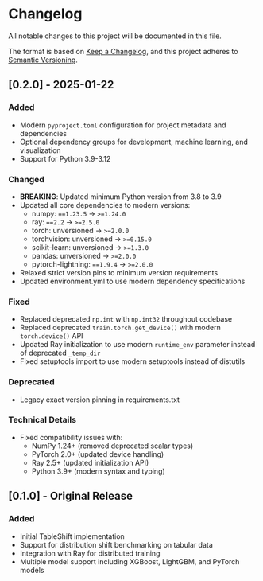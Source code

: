 # Changelog

All notable changes to this project will be documented in this file.

The format is based on [Keep a Changelog](https://keepachangelog.com/en/1.0.0/),
and this project adheres to [Semantic Versioning](https://semver.org/spec/v2.0.0.html).

## [0.2.0] - 2025-01-22

### Added
- Modern `pyproject.toml` configuration for project metadata and dependencies
- Optional dependency groups for development, machine learning, and visualization
- Support for Python 3.9-3.12

### Changed
- **BREAKING**: Updated minimum Python version from 3.8 to 3.9
- Updated all core dependencies to modern versions:
  - numpy: `==1.23.5` → `>=1.24.0`
  - ray: `==2.2` → `>=2.5.0`
  - torch: unversioned → `>=2.0.0`
  - torchvision: unversioned → `>=0.15.0`
  - scikit-learn: unversioned → `>=1.3.0`
  - pandas: unversioned → `>=2.0.0`
  - pytorch-lightning: `==1.9.4` → `>=2.0.0`
- Relaxed strict version pins to minimum version requirements
- Updated environment.yml to use modern dependency specifications

### Fixed
- Replaced deprecated `np.int` with `np.int32` throughout codebase
- Replaced deprecated `train.torch.get_device()` with modern `torch.device()` API
- Updated Ray initialization to use modern `runtime_env` parameter instead of deprecated `_temp_dir`
- Fixed setuptools import to use modern setuptools instead of distutils

### Deprecated
- Legacy exact version pinning in requirements.txt

### Technical Details
- Fixed compatibility issues with:
  - NumPy 1.24+ (removed deprecated scalar types)
  - PyTorch 2.0+ (updated device handling)
  - Ray 2.5+ (updated initialization API)
  - Python 3.9+ (modern syntax and typing)

## [0.1.0] - Original Release

### Added
- Initial TableShift implementation
- Support for distribution shift benchmarking on tabular data
- Integration with Ray for distributed training
- Multiple model support including XGBoost, LightGBM, and PyTorch models